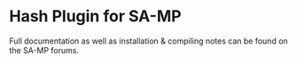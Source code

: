 Hash Plugin for SA-MP
=====================

Full documentation as well as installation & compiling notes can be found on the SA-MP forums.